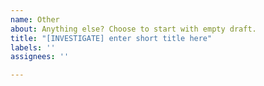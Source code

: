 ```yaml
---
name: Other
about: Anything else? Choose to start with empty draft.
title: "[INVESTIGATE] enter short title here"
labels: ''
assignees: ''

---
```



